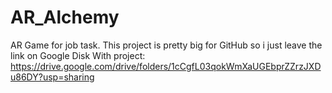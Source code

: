 # AR_Alchemy
AR Game for job task. 
This project is pretty big for GitHub so i just leave the link on Google Disk With project: https://drive.google.com/drive/folders/1cCgfL03qokWmXaUGEbprZZrzJXDu86DY?usp=sharing
